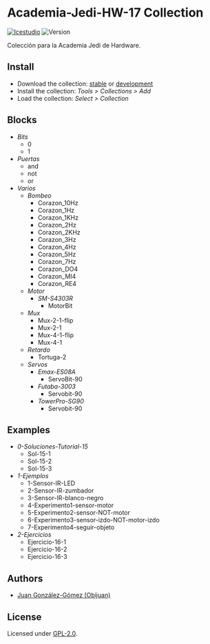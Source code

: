 # Academia-Jedi-HW-17 Collection

[![Icestudio](https://img.shields.io/badge/collection-icestudio-blue.svg)](https://github.com/FPGAwars/icestudio)
![Version](https://img.shields.io/badge/version-v0.1.0-orange.svg)

Colección para la Academia Jedi de Hardware.

## Install

* Download the collection: [stable](https://github.com/Obijuan/Academia-Jedi-Hw/archive/v0.1.0.zip) or [development](https://github.com/Obijuan/Academia-Jedi-Hw/archive/master.zip)
* Install the collection: *Tools > Collections > Add*
* Load the collection: *Select > Collection*

## Blocks
* *Bits*
  * 0
  * 1
* *Puertas*
  * and
  * not
  * or
* *Varios*
  * *Bombeo*
    * Corazon_10Hz
    * Corazon_1Hz
    * Corazon_1KHz
    * Corazon_2Hz
    * Corazon_2KHz
    * Corazon_3Hz
    * Corazon_4Hz
    * Corazon_5Hz
    * Corazon_7Hz
    * Corazon_DO4
    * Corazon_MI4
    * Corazon_RE4
  * *Motor*
    * *SM-S4303R*
      * MotorBit
  * *Mux*
    * Mux-2-1-flip
    * Mux-2-1
    * Mux-4-1-flip
    * Mux-4-1
  * *Retardo*
    * Tortuga-2
  * *Servos*
    * *Emax-ES08A*
      * ServoBit-90
    * *Futaba-3003*
      * Servobit-90
    * *TowerPro-SG90*
      * Servobit-90

## Examples
* *0-Soluciones-Tutorial-15*
  * Sol-15-1
  * Sol-15-2
  * Sol-15-3
* *1-Ejemplos*
  * 1-Sensor-IR-LED
  * 2-Sensor-IR-zumbador
  * 3-Sensor-IR-blanco-negro
  * 4-Experimento1-sensor-motor
  * 5-Experimento2-sensor-NOT-motor
  * 6-Experimento3-sensor-izdo-NOT-motor-izdo
  * 7-Experimento4-seguir-objeto
* *2-Ejercicios*
  * Ejercicio-16-1
  * Ejercicio-16-2
  * Ejercicio-16-3


## Authors
* [Juan González-Gómez (Obijuan)](https://github.com/Obijuan)


## License

Licensed under [GPL-2.0](https://opensource.org/licenses/GPL-2.0).
